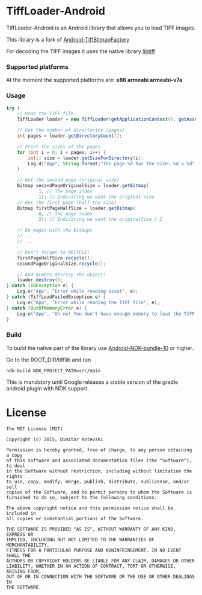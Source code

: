 # TiffLoader-Android
TiffLoader-Android is an Android library that allows you to load TIFF images.

This library is a fork of [Android-TiffBitmapFactory](https://github.com/Beyka/Android-TiffBitmapFactory)

For decoding the TIFF images it uses the native library [libtiff](https://github.com/dumganhar/libtiff)

### Supported platforms

At the moment the supported platforms are: **x86 armeabi armeabi-v7a**

### Usage
```Java
try {
    // Read the TIFF file
    TiffLoader loader = new TiffLoader(getApplicationContext(), getAssets().open("test.tif"));

    // Get the number of directories (pages)
    int pages = loader.getDirectoryCount();

    // Print the sizes of the pages
    for (int i = 0; i < pages; i++) {
        int[] size = loader.getSizeForDirectory(i);
        Log.d("App", String.format("The page %d has the size: %d x %d", i, size[0], size[1]));
    }

    // Get the second page (original size)
    Bitmap secondPageOriginalSize = loader.getBitmap(
            1, // The page index
            1); // Indicating we want the original size
    // Get the first page (half the size)
    Bitmap firstPageHalfSize = loader.getBitmap(
            0, // The page index
            2); // Indicating we want the originalSize / 2

    // Do magic with the bitmaps
    // ...
    // ...

    // Don't forget to RECYCLE!
    firstPageHalfSize.recycle();
    secondPageOriginalSize.recycle();

    // And ALWAYS destroy the object!
    loader.destroy();
} catch (IOException e) {
    Log.e("App", "Error while reading asset", e);
} catch (TiffLoadFailedException e) {
    Log.e("App", "Error while reading the TIFF file", e);
} catch (OutOfMemoryError e) {
    Log.e("App", "Oh no! You don't have enough memory to load the TIFF page!", e);
}
```

### Build
To build the native part of the library use [Android-NDK-bundle-10](https://developer.android.com/tools/sdk/ndk/index.html) or higher.

Go to the ROOT_DIR/tifflib and run
```
ndk-build NDK_PROJECT_PATH=src/main
```

This is mandatory until Google releases a stable version of the gradle android plugin with NDK support.


License
=======

    The MIT License (MIT)

    Copyright (c) 2015, Dimitar Kotevski

    Permission is hereby granted, free of charge, to any person obtaining a copy
    of this software and associated documentation files (the "Software"), to deal
    in the Software without restriction, including without limitation the rights
    to use, copy, modify, merge, publish, distribute, sublicense, and/or sell
    copies of the Software, and to permit persons to whom the Software is
    furnished to do so, subject to the following conditions:

    The above copyright notice and this permission notice shall be included in
    all copies or substantial portions of the Software.

    THE SOFTWARE IS PROVIDED "AS IS", WITHOUT WARRANTY OF ANY KIND, EXPRESS OR
    IMPLIED, INCLUDING BUT NOT LIMITED TO THE WARRANTIES OF MERCHANTABILITY,
    FITNESS FOR A PARTICULAR PURPOSE AND NONINFRINGEMENT. IN NO EVENT SHALL THE
    AUTHORS OR COPYRIGHT HOLDERS BE LIABLE FOR ANY CLAIM, DAMAGES OR OTHER
    LIABILITY, WHETHER IN AN ACTION OF CONTRACT, TORT OR OTHERWISE, ARISING FROM,
    OUT OF OR IN CONNECTION WITH THE SOFTWARE OR THE USE OR OTHER DEALINGS IN
    THE SOFTWARE.